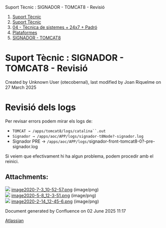 Suport Tècnic : SIGNADOR - TOMCAT8 - Revisió  

1.  [Suport Tècnic](index.md)
2.  [Suport Tècnic](13893782.md)
3.  [04 - Tècnica de sistemes + 24x7 + Padró](26313202.md)
4.  [Plataformes](Plataformes_41520520.md)
5.  [SIGNADOR - TOMCAT8](SIGNADOR---TOMCAT8_41520991.md)

Suport Tècnic : SIGNADOR - TOMCAT8 - Revisió
============================================

Created by Unknown User (otecobernal), last modified by Joan Riquelme on 27 March 2025

Revisió dels logs
=================

Per revisar errors podem mirar els logs de:

*   `TOMCAT → /apps/tomcat8/logs/catalina``.out`
*   `Signador → /apps/aoc/APP/logs/signador-t8Node?-signador.log`
*   Signador PRE → `/apps/aoc/APP/logs/`signador-front-tomcat8-0?-pre-signador.log

Si veiem que efectivament hi ha algun problema, podem procedir amb el reinici.

  

Attachments:
------------

![](images/icons/bullet_blue.gif) [image2020-7-3\_10-52-57.png](attachments/41520995/41521016.png) (image/png)  
![](images/icons/bullet_blue.gif) [image2020-5-8\_12-3-51.png](attachments/41520995/41521017.png) (image/png)  
![](images/icons/bullet_blue.gif) [image2020-2-14\_12-45-6.png](attachments/41520995/41521018.png) (image/png)  

Document generated by Confluence on 02 June 2025 11:17

[Atlassian](http://www.atlassian.com/)